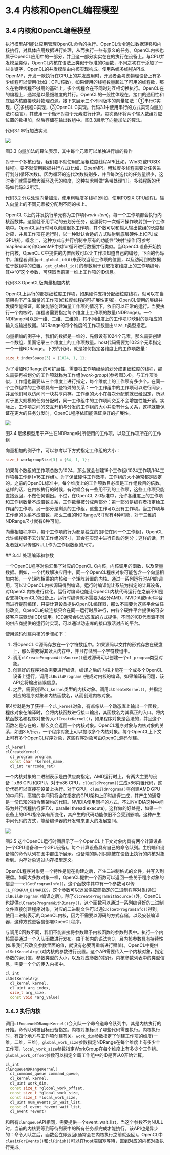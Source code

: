 # 3.4 内核和OpenCL编程模型

## 3.4 内核和OpenCL编程模型

执行模型API能让应用管理OpenCL命令的执行。OpenCL命令通过数据转移和内核执行，对具体应用数据进行处理，从而执行一些有意义的任务。OpenCL内核也属于OpenCL应用中的一部分，并且这一部分实实在在的执行在设备上。与CPU并发模型类似，OpenCL内核在语法上类似于标准的C函数，不同之初在于添加了一些关键字，OpenCL的并发模型由内核实现构成。使用系统多线程API或OpenMP，开发一款执行在CPU上的并发应用时，开发者会考虑物理设备上有多少线程可以使用(比如：CPU核数)，如果使用的线程数量超过了可用的线程数，那么在物理线程不够用的基础上，多个线程会在不同时刻互相切换执行。OpenCL在的编程上，通常是以最细粒度的并行。OpenCL的一般性体现在，接口的通用性和底层内核直接映射物理资源。接下来展示三个不同版本的向量加法：①串行C实现，②多线程C实现，③OpenCL C实现。代码3.1中使用串行的方式实现向量加法(C语言)，其使用一个循环对每个元素进行计算。每次循环将两个输入数组对应位置的数相加，然后存储在输出数组中。图3.3展示了向量加法的算法。

代码3.1 串行加法实现

![](../../images/chapter3/3-3.png)

图3.3 向量加法的算法表示，其中每个元素可以单独进行加的操作

对于一个多核设备，我们要不就使用底层粗粒度线程API(比如，Win32或POSIX线程)，要不就使用数据并行方式(比如，OpenMP)。粗粒度多线程需要对任务进行划分(循环次数)。因为循环的迭代次数特别多，并且每次迭代的任务量很少，这时我们就需要增大循环迭代的粒度，这种技术叫做“条带处理”\[1]。多线程版的代码如代码3.2所示。

代码3.2 分块处理向量加法，使用粗粒度多线程(例如，使用POSIX CPU线程)。输入向量上的不同元素被分配到不同的核上。

OpenCL C上的并发执行单元称为工作项(_work-item_)。每一个工作项都会执行内核函数体。这里就不用手动的去划分任务，这里将每一次循环操作映射到一个工作项中。OpenCL运行时可以创建很多工作项，其个数可以和输入输出数组的长度相对应，并且工作项在运行时，以一种默认合适的方式映射到底层硬件上(CPU或GPU核)。概念上，这种方式与并行机制中原有的功能性“映射”操作(可参考mapReduce)和OpenMP中对for循环进行数据并行类似。当OpenCL设备开始执行内核，OpenCL C中提供的内置函数可以让工作项知道自己的编号。下面的代码中，编程者调用`get_global_id(0)`来获取当前工作项的位置，以及访问到的数据位于数组中的位置。`get_global_id()`的参数用于获取指定维度上的工作项编号，其中“0”这个参数，可获取当前第一维上工作项的ID信息。

代码3.3 OpenCL版向量相加内核

OpenCL上运行的都是细粒度工作项，如果硬件支持分配细粒度线程，就可以在当前架构下产生海量的工作项(细粒度线程的可扩展性更强)。OpenCL使用的层级并发模型能保证，即使能够创建海量工作项的情况下，依旧可以正常的运行。当要执行一个内核时，编程者需要指定每个维度上工作项的数量(NDRange)。一个NDRange可以是一维、二维、三维的，其不同维度上的工作项ID映射的是相应的输入或输出数据。NDRange的每个维度的工作项数量由`size_t`类型指定。

向量相加的例子中，我们的数据是一维的，先假设有1024个元素，那么需要创建一个数组，里面记录三个维度上的工作项数量。host代码需要为1023个元素指定一个一维NDRange。下方的代码，就是如何指定各维度上的工作项数量：

```c++
size_t indexSpace[3] = {1024, 1, 1};
```

为了增加NDRange的可扩展性，需要将工作项继续的划分成更细粒度的线程，那么需要再被划分的工作项就称为工作组(_work-group_)(参考图3.4)。与工作项类似，工作组也需要从三个维度上进行指定，每个维度上的工作项有多少个。在同一个工作组中的工作项具有一些特殊的关系：一个工作组中的工作项可以进行同步，并且他们可以访问同一块共享内存。工作组的大小在每次分配前就已经固定，所以对于更大规模的任务分配时，同一工作组中的工作项间交互不会增加性能开销。实际上，工作项之间的交互开销与分发的工作组的大小并没有什么关系，这样就能保证在更大的任务分发时，OpenCL程序依旧能保证良好的扩展性。

![](../../images/chapter3/3-4.png)

图3.4 层级模型用于产生在NDRange时所使用的工作项，以及工作项所在的工作组

向量相加的例子中，可以参考以下方式指定工作组的大小：

```c++
size_t workgroupSize[3] = {64, 1, 1};
```

如果每个数组的工作项总数为1024，那么就会创建16个工作组(1024工作项/(64工作项每工作组)=16工作组)。为了保证硬件工作效率，工作组的大小通常都是固定的。之前的OpenCL标准中，每个维度上的工作项数目必须是工作组数目的倍数。这样的话，在内核执行的时候，有时候会有一些用不到的工作项，这些工作项只能直接返回，不做任何输出。不过，在OpenCL 2.0标准中，允许各维度上的工作项和工作组数量不成倍数关系，工作数量被分成两部分：第一部分是编程者指定给工作组的工作项，另一部分是剩余的工作组，这些工作可以没有工作项。当工作项与工作组的关系不成倍数，那么二维的NDRange尺寸就有4种可能，对于三维的NDRange尺寸就有8种可能。

向量相加程序中，每个工作项的行为都是独立的(即使在同一个工作组)，OpenCL允许编程者不去分配工作组的尺寸，其会在实现中进行自动的划分；这样的话，开发者就可以传递NULL作为工作组数组的尺寸。

\## 3.4.1 处理编译和参数

一个OpenCL程序对象汇集了对应的OpenCL C内核，内核调用的函数，以及常量数据。例如，一个代数解决应用中，同一个OpenCL程序对象可能包含一个向量相加内核，一个矩阵相乘的内核和一个矩阵转置的内核。通过一系列运行时API的调用，可以让OpenCL内核源码得到编译。运行时编译能让系统为指定的计算设备，对OpenCL内核进行优化。运行时编译也能让OpenCL内核代码运行在之前不知是否支持OpenCL的设备上。运行时编译就不需要为区分AMD，NVIDIA或Intel平台而进行提前编译，只要计算设备提供OpenCL编译器，那么不需要为这些平台做任何改变。OpenCL的软连接只会在同一运行时层进行，由各个硬件平台提供的可安装客户端驱动(ICD)调用。ICD通常会以动态库的方式提供，不同的ICD代表着不同的供应商提供的运行时实现，可以通过动态库的接口激活对应的平台。

使用源码创建内核的步骤如下：

1. 将OpenCL C源码存放在一个字符数组中。如果源码以文件的形式存放在硬盘上，那么需要将其读入内存中，并且存储到一个字符数组中。
2. 调用`clCreateProgramWithSource()`通过源码可以创建一个`cl_program`类型对象。
3. 创建好的程序对象需要进行编译，编译之后的内核才能在一个或多个OpenCL设备上运行。调用`clBuildProgram()`完成对内核的编译，如果编译有问题，该API会将输出错误信息。
4. 之后，需要创建`cl_kernel`类型的内核对象。调用`clCreateKernel()`，并指定对应的程序对象和内核函数名，从而创建内核对象。

第4步就是为了获得一个`cl_kernel`对象，有点像从一个动态库上输出一个函数。程序对象在编译时，会将内核函数进行接口输出，其函数名为其真正的入口。将内核函数名和程序对象传入`clCreateKernel()`，如果程序对象是合法的，并且这个函数名是存在的，那么久会返回一个内核对象。OpenCL程序对象与内核对象的关系，如图3.5所示，一个程序对象上可以提取多个内核对象。每个OpenCL上下文上可有多个OpenCL程序对象，这些程序对象可由OpenCL源码创建。

```c++
cl_kerenl
clCreateKernel(
  cl_program program,
  const char *kernel_name,
  cl_int *errcode_ret)
```

一个内核对象的二进制表示是由供应商指定。AMD运行时上，有两大主要的设备：x86 CPU和GPU。对于x86 CPU，`clBuildProgram()`生成x86内置代码，这份代码可以直接在设备上执行。对于GPU，`clBuildProgram()`将创建AMD GPU的中间码，高端的中间码将会在指定的GPU架构上即时编译生成，其产生的通常是一份已知的指令集架构的代码。NVIDIA使用同样的方式，不过NVIDIA这种中间码为并行线程执行(PTX，parallel thread execute)。这样做的好处是，如果一个设备上的GPU指令集有所变化，其产生的代码功能依旧不会受到影响。这种产生中间代码的方式，能给编译器的开发带来更大的发展空间。

![](../../images/chapter3/3-5.png)

图3.5 这个OpenCL运行时图展示了一个OpenCL上下文对象内具有两个计算设备(一个CPU设备和一个GPU设备)。每个计算设备具有自己的命令队列。主机端和设备端的命令队列在图中都由所展示。设备端的队列只能被在设备上执行的内核对象看到。内存对象通过内存模型定义。

OpenCL程序对象另一个特性是能在构建之后，产生二进制格式的文件，并写入到硬盘。如同大多数对象一样，OpenCL提供一个函数可以返回一些关于程序对象的信息——`clGetProgramInfo()`。这个函数中其中有一个参数可以传`CL_PROGRAM_BINARIES`，这个参数可以返回供应商指定的二进制程序对象(通过`clBuildProgram()`编译之后)。除了`clCreateProgramWithSource()`外，OpenCL也提供`clCreateProgramWithBinary()`，这个函数可以通过一系列编译好的二进制文件直接创建程序对象，对应的二进制文件可以通过`clGetProgramInfo()`得到。使用二进制表示的OpenCL内核，因为不需要以源码的方式存储，以及安装编译器，这种方式更容易部署OpenCL程序。

与调用C函数不同，我们不能直接将参数赋予内核函数的参数列表中。执行一个内核需要通过一个入队函数进行发布。由于核内的语法为C，且内核参数具有持续性(如果我们只改变参数里面的值，就没有必要再重新进行赋值)。OpenCL中提供`clSetKernelArg()`对内核的参数进行设置。这个API需要传入一个内核对象，指定参数的索引值，参数类型的大小，以及对应参数的指针。内核参数列表中的类型信息，需要一个个的传入内核中。

```c++
cl_int
clSetKernelArg(
  cl_kernel kernel,
  cl_uint arg_index,
  size_t arg_size,
  const void *arg_value)
```

### 3.4.2 执行内核

调用`clEnqueueNDRangeKernel()`会入队一个命令道命令队列中，其是内核执行的开始。命令队列被目标设备指定。内核对象标识了哪些代码需要执行。内核执行时，有四个地方与工作项创建有关。`work_dim`参数指定了创建工作项的维度(一维，二维，三维)。`global_work_size`参数指定NDRange在每个维度上有多少个工作项，`local_work_size`参数指定WorkGroup在每个维度上有多少个工作组。`global_work_offset`参数可以指定全局工作组中的ID是否从0开始计算。

```c++
cl_int
clEnqueueNDRangeKernel(
  cl_command_queue command_queue,
  cl_kernel kernel,
  cl_uint work_dim,
  const size_t *global_work_offset,
  const size_t *global_work_size,
  const size_t *local_work_size,
  cl_uint num_events_in_wait_list,
  const cl_event *event_wait_list,
  cl_event *event)
```

和所有`clEnqueue`API相同，需要提供一个event\_wait\_list，当这个参数不为NULL时，当前的内核要等到等待列表中的所有任务都完成才能执行。该API也是异步的：命令入队之后，函数会立即返回(通常会在内核执行之前就返回)。OpenCL中`clWaitForEvents()`和`clFinish()`可以在host端阻塞等待，直到对应的内核对象执行完成。
